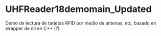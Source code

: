 # UHFReader18demomain_Updated
Demo de lectura de tarjetas RFID por medio de antenas, etc, basado en wrapper de dll en C++ (?)
